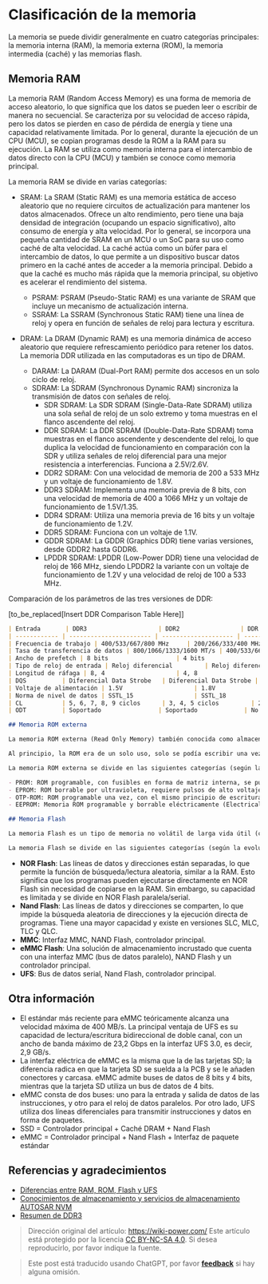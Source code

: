 # Clasificación de la memoria

La memoria se puede dividir generalmente en cuatro categorías principales: la memoria interna (RAM), la memoria externa (ROM), la memoria intermedia (caché) y las memorias flash.

## Memoria RAM

La memoria RAM (Random Access Memory) es una forma de memoria de acceso aleatorio, lo que significa que los datos se pueden leer o escribir de manera no secuencial. Se caracteriza por su velocidad de acceso rápida, pero los datos se pierden en caso de pérdida de energía y tiene una capacidad relativamente limitada. Por lo general, durante la ejecución de un CPU (MCU), se copian programas desde la ROM a la RAM para su ejecución. La RAM se utiliza como memoria interna para el intercambio de datos directo con la CPU (MCU) y también se conoce como memoria principal.

La memoria RAM se divide en varias categorías:

- SRAM: La SRAM (Static RAM) es una memoria estática de acceso aleatorio que no requiere circuitos de actualización para mantener los datos almacenados. Ofrece un alto rendimiento, pero tiene una baja densidad de integración (ocupando un espacio significativo), alto consumo de energía y alta velocidad. Por lo general, se incorpora una pequeña cantidad de SRAM en un MCU o un SoC para su uso como caché de alta velocidad. La caché actúa como un búfer para el intercambio de datos, lo que permite a un dispositivo buscar datos primero en la caché antes de acceder a la memoria principal. Debido a que la caché es mucho más rápida que la memoria principal, su objetivo es acelerar el rendimiento del sistema.
  - PSRAM: PSRAM (Pseudo-Static RAM) es una variante de SRAM que incluye un mecanismo de actualización interna.
  - SSRAM: La SSRAM (Synchronous Static RAM) tiene una línea de reloj y opera en función de señales de reloj para lectura y escritura.

- DRAM: La DRAM (Dynamic RAM) es una memoria dinámica de acceso aleatorio que requiere refrescamiento periódico para retener los datos. La memoria DDR utilizada en las computadoras es un tipo de DRAM.
  - DARAM: La DARAM (Dual-Port RAM) permite dos accesos en un solo ciclo de reloj.
  - SDRAM: La SDRAM (Synchronous Dynamic RAM) sincroniza la transmisión de datos con señales de reloj.
    - SDR SDRAM: La SDR SDRAM (Single-Data-Rate SDRAM) utiliza una sola señal de reloj de un solo extremo y toma muestras en el flanco ascendente del reloj.
    - DDR SDRAM: La DDR SDRAM (Double-Data-Rate SDRAM) toma muestras en el flanco ascendente y descendente del reloj, lo que duplica la velocidad de funcionamiento en comparación con la SDR y utiliza señales de reloj diferencial para una mejor resistencia a interferencias. Funciona a 2.5V/2.6V.
    - DDR2 SDRAM: Con una velocidad de memoria de 200 a 533 MHz y un voltaje de funcionamiento de 1.8V.
    - DDR3 SDRAM: Implementa una memoria previa de 8 bits, con una velocidad de memoria de 400 a 1066 MHz y un voltaje de funcionamiento de 1.5V/1.35.
    - DDR4 SDRAM: Utiliza una memoria previa de 16 bits y un voltaje de funcionamiento de 1.2V.
    - DDR5 SDRAM: Funciona con un voltaje de 1.1V.
    - GDDR SDRAM: La GDDR (Graphics DDR) tiene varias versiones, desde GDDR2 hasta GDDR6.
    - LPDDR SDRAM: LPDDR (Low-Power DDR) tiene una velocidad de reloj de 166 MHz, siendo LPDDR2 la variante con un voltaje de funcionamiento de 1.2V y una velocidad de reloj de 100 a 533 MHz.

Comparación de los parámetros de las tres versiones de DDR:

\[to_be_replaced[Insert DDR Comparison Table Here]]

```markdown
| Entrada       | DDR3                    | DDR2                 | DDR                  |
| ------------ | ----------------------- | -------------------- | -------------------- |
| Frecuencia de trabajo | 400/533/667/800 MHz     | 200/266/333/400 MHz  | 100/133/166/200 MHz  |
| Tasa de transferencia de datos | 800/1066/1333/1600 MT/s | 400/533/667/800 MT/s | 200/266/333/400 MT/s |
| Ancho de prefetch | 8 bits                   | 4 bits                | 2 bits                |
| Tipo de reloj de entrada | Reloj diferencial         | Reloj diferencial      | Reloj diferencial      |
| Longitud de ráfaga | 8, 4                    | 4, 8                 | 2, 4, 8              |
| DQS          | Diferencial Data Strobe   | Diferencial Data Strobe | Data Strobe unipolar  |
| Voltaje de alimentación | 1.5V                    | 1.8V                 | 2.5V                 |
| Norma de nivel de datos | SSTL_15                 | SSTL_18              | SSTL_2               |
| CL           | 5, 6, 7, 8, 9 ciclos      | 3, 4, 5 ciclos         | 2, 2.5, 3 ciclos       |
| ODT          | Soportado                | Soportado             | No soportado           |

## Memoria ROM externa

La memoria ROM externa (Read Only Memory) también conocida como almacenamiento auxiliar, no puede intercambiar información directamente con la CPU. Tiene una velocidad de almacenamiento considerablemente más lenta, pero una capacidad relativamente grande. En sistemas simples, a menudo se utiliza en conjunto con la memoria principal para almacenar programas y otros archivos.

Al principio, la ROM era de un solo uso, solo se podía escribir una vez, y luego solo se podía leer; los datos no se perdían en caso de corte de energía. Ejemplos de esto son los CD-ROM y DVD-ROM. Luego surgieron PROM, EPROM y EEPROM, que permiten escritura condicional.

La memoria ROM externa se divide en las siguientes categorías (según la evolución temporal):

- PROM: ROM programable, con fusibles en forma de matriz interna, se puede escribir una vez y si se comete un error, es necesario reemplazarla.
- EPROM: ROM borrable por ultravioleta, requiere pulsos de alto voltaje generados por un programador para escribir.
- OTP-ROM: ROM programable una vez, con el mismo principio de escritura que la EPROM.
- EEPROM: Memoria ROM programable y borrable eléctricamente (Electrically Erasable Programmable), desarrollada a partir de la EPROM. Puede borrarse eléctricamente y se puede operar a nivel de byte, pero tiene una baja integración y es relativamente cara.

## Memoria Flash

La memoria Flash es un tipo de memoria no volátil de larga vida útil (conserva los datos sin alimentación eléctrica), que se considera una forma amplia de EEPROM, ya que también es una ROM borrable eléctricamente. La principal diferencia con la EEPROM es que la Flash solo se puede leer y escribir en sectores (bloques), pero su costo es menor que el de la EEPROM. La Flash se divide en NOR Flash y NAND Flash.

La memoria Flash se divide en las siguientes categorías (según la evolución temporal):
```


- **NOR Flash**: Las líneas de datos y direcciones están separadas, lo que permite la función de búsqueda/lectura aleatoria, similar a la RAM. Esto significa que los programas pueden ejecutarse directamente en NOR Flash sin necesidad de copiarse en la RAM. Sin embargo, su capacidad es limitada y se divide en NOR Flash paralela/serial.
- **Nand Flash**: Las líneas de datos y direcciones se comparten, lo que impide la búsqueda aleatoria de direcciones y la ejecución directa de programas. Tiene una mayor capacidad y existe en versiones SLC, MLC, TLC y QLC.
- **MMC**: Interfaz MMC, NAND Flash, controlador principal.
- **eMMC Flash**: Una solución de almacenamiento incrustado que cuenta con una interfaz MMC (bus de datos paralelo), NAND Flash y un controlador principal.
- **UFS**: Bus de datos serial, Nand Flash, controlador principal.

## Otra información

- El estándar más reciente para eMMC teóricamente alcanza una velocidad máxima de 400 MB/s. La principal ventaja de UFS es su capacidad de lectura/escritura bidireccional de doble canal, con un ancho de banda máximo de 23,2 Gbps en la interfaz UFS 3.0, es decir, 2,9 GB/s.
- La interfaz eléctrica de eMMC es la misma que la de las tarjetas SD; la diferencia radica en que la tarjeta SD se suelda a la PCB y se le añaden conectores y carcasa. eMMC admite buses de datos de 8 bits y 4 bits, mientras que la tarjeta SD utiliza un bus de datos de 4 bits.
- eMMC consta de dos buses: uno para la entrada y salida de datos de las instrucciones, y otro para el reloj de datos paralelos. Por otro lado, UFS utiliza dos líneas diferenciales para transmitir instrucciones y datos en forma de paquetes.
- SSD = Controlador principal + Caché DRAM + Nand Flash
- eMMC = Controlador principal + Nand Flash + Interfaz de paquete estándar

## Referencias y agradecimientos

- [Diferencias entre RAM, ROM, Flash y UFS](https://blog.infonet.io/2021/04/04/RAM-ROM-Flash-%E5%8C%BA%E5%88%AB/)
- [Conocimientos de almacenamiento y servicios de almacenamiento AUTOSAR NVM](https://mp.weixin.qq.com/s/hOew2ym8SSbse5RrZ5ehcw)
- [Resumen de DDR3](https://mp.weixin.qq.com/s?__biz=Mzg5NDYyMzg3NQ==&mid=2247484794&idx=1&sn=b9f8acc771de990dcd941795330894d8&chksm=c01d8c96f76a0580216939860c46bf5edd289f14a306a92b60888f785e7146b7f71846eb9f46&token=203917856&lang=zh_CN#rd)

> Dirección original del artículo: <https://wiki-power.com/>
> Este artículo está protegido por la licencia [CC BY-NC-SA 4.0](https://creativecommons.org/licenses/by/4.0/deed.zh). Si desea reproducirlo, por favor indique la fuente.

> Este post está traducido usando ChatGPT, por favor [**feedback**](https://github.com/linyuxuanlin/Wiki_MkDocs/issues/new) si hay alguna omisión.
